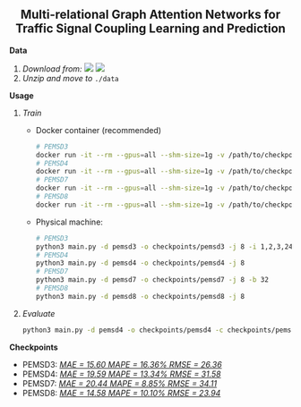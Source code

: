<h2 align="center">Multi-relational Graph Attention Networks for Traffic Signal Coupling Learning and Prediction</h2>

**Data**

1. _Download from:_ [<img src="https://img.shields.io/badge/Google_Drive-4285F4?style=flat-square&logo=Google+Drive&logoColor=white"/>](https://drive.google.com/file/d/1oXSKwV71olfoeyt4dgoVXSdIN_S17hsL/view?usp=sharing) [<img src="https://img.shields.io/badge/Onedrive-0078D4?&style=flat-square&logo=Microsoft+OneDrive&logoColor=white"/>](https://1drv.ms/u/s!AufZP2YDvxUDlg5G8bGu7Ay7vzhX?e=X0asLx)
2. _Unzip and move to_ `./data`

**Usage**

1.  _Train_

    -   Docker container (recommended)

        ```sh
        # PEMSD3
        docker run -it --rm --gpus=all --shm-size=1g -v /path/to/checkpoints:/ms-gat/checkpoints luokn/ms-gat -d pemsd3 -j 8 -i 1,2,3,24
        # PEMSD4
        docker run -it --rm --gpus=all --shm-size=1g -v /path/to/checkpoints:/ms-gat/checkpoints luokn/ms-gat -d pemsd4 -j 8
        # PEMSD7
        docker run -it --rm --gpus=all --shm-size=1g -v /path/to/checkpoints:/ms-gat/checkpoints luokn/ms-gat -d pemsd7 -j 8 -b 32
        # PEMSD8
        docker run -it --rm --gpus=all --shm-size=1g -v /path/to/checkpoints:/ms-gat/checkpoints luokn/ms-gat -d pemsd8 -j 8
        ```

    -   Physical machine:

        ```sh
        # PEMSD3
        python3 main.py -d pemsd3 -o checkpoints/pemsd3 -j 8 -i 1,2,3,24
        # PEMSD4
        python3 main.py -d pemsd4 -o checkpoints/pemsd4 -j 8
        # PEMSD7
        python3 main.py -d pemsd7 -o checkpoints/pemsd7 -j 8 -b 32
        # PEMSD8
        python3 main.py -d pemsd8 -o checkpoints/pemsd8 -j 8
        ```

2.  _Evaluate_

    ```sh
    python3 main.py -d pemsd4 -o checkpoints/pemsd4 -c checkpoints/pemsd4/xxx.pkl --eval
    ```

**Checkpoints**

-   PEMSD3: [_MAE = 15.60 MAPE = 16.36% RMSE = 26.36_](https://drive.google.com/file/d/16bUCaI4p23vTGdMOXRRT45TNqci7VLCi/view?usp=sharing)
-   PEMSD4: [_MAE = 19.59 MAPE = 13.34% RMSE = 31.58_](https://drive.google.com/file/d/1i3H6GuqBvCOZ_DdPRReKECwb14zvQzY3/view?usp=sharing)
-   PEMSD7: [_MAE = 20.44 MAPE = 8.85% RMSE = 34.11_](https://drive.google.com/file/d/1a9VdvFOaMGU9-JyeRlDUDlzjHdrsEKSr/view?usp=sharing)
-   PEMSD8: [_MAE = 14.58 MAPE = 10.10% RMSE = 23.94_](https://drive.google.com/file/d/18_mJtL0G6KQZF8QxSLQu9THFg-h_46q-/view?usp=sharing)
